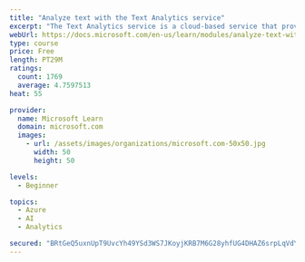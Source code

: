 ```yaml
---
title: "Analyze text with the Text Analytics service"
excerpt: "The Text Analytics service is a cloud-based service that provides advanced natural language processing over raw text for sentiment analysis, key phrase extraction, named entity recognition, and language detection."
webUrl: https://docs.microsoft.com/en-us/learn/modules/analyze-text-with-text-analytics-service/
type: course
price: Free
length: PT29M
ratings:
  count: 1769
  average: 4.7597513
heat: 55

provider:
  name: Microsoft Learn
  domain: microsoft.com
  images:
    - url: /assets/images/organizations/microsoft.com-50x50.jpg
      width: 50
      height: 50

levels:
  - Beginner

topics:
  - Azure
  - AI
  - Analytics

secured: "BRtGeQ5uxnUpT9UvcYh49YSd3WS7JKoyjKRB7M6G28yhfUG4DHAZ6srpLqVdYkh6Ajcf459b3R51Aiue6AqPNN3ydVJdQJgPd+u6746B1iRNHNWGtnLbFrPGHkxLjPgyFLp1SxoTvHTwqjWwVB4myNieATxg7JARZI1weJruYWk+AB70DpkjUA0PR6obtNkBIcV+4SeShKuDfau1Rf+MPqAhwdMe1dZbAJGHacKVXfh5X9CKFQNliMSSwfk9WHWKLD36EzyKgAIai+eB6YRHSRJOnhKN9b98F5+CJZQr1acSXcKGgQw7oIQ2RICvxfmKmXclOTEYtKQtqwLuFKlcJlvm3Ggk7aphiwlR0z8QlPwatJalo4KPXGsn3FD8Ml/7xDP3pz1dWQR6TugQnUq8B4PJ2S/dlEtJ7D9xyBQD6/I=;pMosFGeEne+R6FPkTc0RXg=="
---
```


